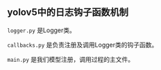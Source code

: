 ## yolov5中的日志钩子函数机制



`logger.py` 是Logger类。

`callbacks.py` 是负责注册及调用Logger类的钩子函数。

`main.py` 是我们模型注册，调用过程的主文件。
